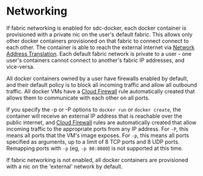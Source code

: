 # Networking

If fabric networking is enabled for sdc-docker, each docker container is
provisioned with a private nic on the user's default fabric. This allows
only other docker containers provisioned on that fabric to connect connect to
each other. The container is able to reach the external internet via [Network
Address Translation](http://en.wikipedia.org/wiki/Network_address_translation).
Each default fabric network is private to a user - one user's containers cannot
connect to another's fabric IP addresses, and vice-versa.

All docker containers owned by a user have firewalls enabled by default, and
their default policy is to block all incoming traffic and allow all outbound
traffic. All docker VMs have a
[Cloud Firewall](https://www.joyent.com/developers/firewall/) rule
automatically created that allows them to communicate with each other on all
ports.

If you specify the -p or -P options to `docker run` or `docker create`, the
container will receive an external IP address that is reachable over the public
internet, and [Cloud Firewall](https://www.joyent.com/developers/firewall/)
rules are automatically created that allow incoming traffic to the appropriate
ports from any IP address. For `-P`, this means all ports that the VM's image
exposes. For `-p`, this means all ports specified as arguments, up to a limit
of 8 TCP ports and 8 UDP ports. Remapping ports with `-p` (eg, `-p 80:8080`) is
not supported at this time.

If fabric networking is not enabled, all docker containers are provisioned with
a nic on the 'external' network by default.